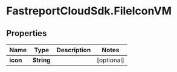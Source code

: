 # FastreportCloudSdk.FileIconVM

## Properties

Name | Type | Description | Notes
------------ | ------------- | ------------- | -------------
**icon** | **String** |  | [optional] 


